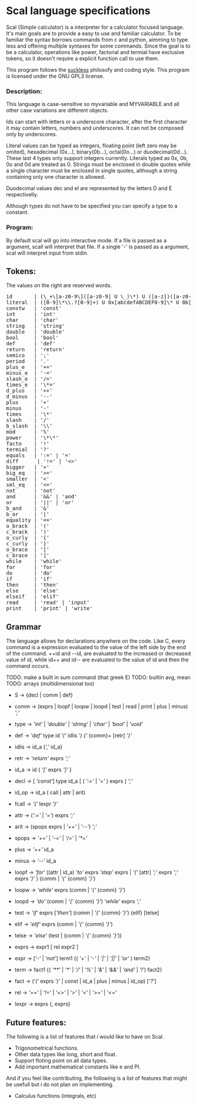 # Scal language specifications

Scal (Simple calculator) is a interpreter for a calculator focused language. It's main goals are to provide a easy to use and familiar calculator.
To be familiar the syntax borrows commands from c and python, aimming to type less and offering multiple syntaxes for some commands.
Since the goal is to be a calculator, operations like power, factorial and termial have exclusive tokens, so it doesn't require a explicit function call to use them.

This program follows the [suckless](https://suckless.org) philosofy and coding style.
This program is licensed under the GNU GPL3 license.

### Description:

This language is case-sensitive so myvariable and MYVARIABLE and all other case variations are different objects.

Ids can start with letters or a underscore character, after the first character it may contain letters, numbers and underscores. It can not be composed only by underscores.

Literal values can be typed as integers, floating point (left zero may be omited), hexadecimal (0x...), binary(0b...), octal(0o...) or duodecimal(0d...). These last 4 types only support integers currently. Literals typed as 0x, 0b, 0o and 0d are treated as 0. Strings must be enclosed in double quotes while a single character must be enclosed in single quotes, although a string containing only one character is allowed.

Duodecimal values dec and el are represented by the letters D and E respectivelly.

Although types do not have to be specified you can specify a type to a constant.

### Program:
By default scal will go into interactive mode. If a file is passed as a argument, scall will interpret that file. If a single '-' is passed as a argument, scal will interpret input from stdin.

## Tokens:
The values on the right are reserved words.

<pre>
id       | (\_+\[a-z0-9\]([a-z0-9] U \_)\*) U ([a-z])([a-z0-9] U \_)\*
literal  | ([0-9]\*\\.?[0-9]+) U 0x[abcdefABCDEF0-9]\* U 0b[01]\* U 0o[0-8]\* U 0d[0-9DEde]\* U ".[0-9]\*"
constw   | 'const'
int      | 'int'
char     | 'char'
string   | 'string'
double   | 'double'
bool     | 'bool'
def      | 'def'
return   | 'return'
semico   | ';'
period   | '.'
plus_e   | '+='
minus_e  | '-='
slash_e  | '/='
times_e  | '\*='
d_plus   | '++'
d_minus  | '--'
plus     | '+'
minus    | '-'
times    | '\*'
slash    | '/'
b_slash  | '\\'
mod      | '%'
power    | '\*\*'
facto    | '!'
termial  | '?'
equals   | ':=' | '='
diff      | '!=' | '<>'
bigger   | '>'
big_eq   | '>='
smaller  | '<'
sml_eq   | '<='
not      | 'not'
and      | '&&' | 'and'
or       | '||' | 'or'
b_and    | '&'
b_or     | '|'
equality | '=='
o_brack  | '('
c_brack  | ')'
o_curly  | '{'
c_curly  | '}'
o_brace  | '['
c_brace  | ']'
while    | 'while'
for      | 'for'
do       | 'do'
if       | 'if'
then     | 'then'
else     | 'else'
elseif   | 'elif'
read     | 'read' | 'input'
print    | 'print' | 'write'
</pre>

## Grammar
The language allows for declarations anywhere on the code. Like C, every command is a expression evaluated to the value of the left side by the end of the command.
++id and --id, are evaluated to the increased or decreased value of id, while id++ and id-- are evaluated to the value of id and then the command occurs.

TODO: make a built in sum command (that greek E)
TODO: builtin avg, mean
TODO: arrays (multidimensional too)

+ S     -> {decl | comm | def}
+ comm  -> (exprs | loopf | loopw | loopd | test | read | print | plus | minus) _';'_

+ type  -> _'int'_ | _'double'_ | _'string'_ | _'char'_ | _'bool'_ | _'void'_

+ def   -> _'def'_ type id _'('_ idlis _') {'_ {comm}+ [retr] _'}'_
+ idlis -> id_a {_','_ id_a}
+ retr  -> _'return'_ exprs _';'_

+ id_a  -> id { _'['_ exprs _']'_ }
+ decl  -> \[ _'const'_\] type id_a [ ( _':='_ | _'='_ ) exprs ] _';'_

+ id_op -> id_a ( call | attr | arit)
+ fcall -> _'('_ lexpr _')'_
+ attr  -> (_':='_ | _'='_) exprs _';'_
+ arit  -> (spops exprs | _'++'_ | _'--'_) _';'_
+ spops -> _'+='_ | _'-='_ | _'/='_ | _'\*='_

+ plus  -> _'++'_ id_a
+ minus -> _'--'_ id_a

+ loopf -> _'for'_ ((attr | id_a) _'to'_ exprs _'step'_ exprs | _'('_ [attr] _';'_ exprs _';'_ exprs _')'_ ) (comm | _'{'_ {comm} _'}'_)
+ loopw -> _'while'_ exprs (comm | _'{'_ {comm} _'}'_)
+ loopd -> _'do'_ (comm | _'{'_ {comm} _'}'_) _'while'_ exprs _';'_

+ test  -> _'if'_ exprs \[_'then'_\] (comm | _'{'_ {comm} _'}'_) {elif} \[telse\]
+ elif  -> _'elif'_ exprs (comm | _'{'_ {comm} _'}'_)
+ telse -> _'else'_ (test | (comm | _'{'_ {comm} _'}'_))

+ exprs -> expr1 [ rel expr2 ]
+ expr  -> [_'-'_ | _'not'_] term1 {( _'+'_ | _'-'_ | _'|'_ | _'||'_ | _'or'_ ) term2}
+ term  -> fact1 {( _'**'_ | _'*'_ | _'/'_ | _'%'_ | _'&'_ | _'&&'_ | _'and'_ | _'!'_) fact2}
+ fact  -> (_'('_ exprs _')'_ | const | id_a | plus | minus | id_op) [_'?'_]
+ rel   -> _'=='_ | _'!='_ | _'<>'_ | _'>'_ | _'<'_ | _'>='_ | _'<='_

+ lexpr -> exprs {, exprs}

## Future features:
The following is a list of features that i would like to have on Scal.

+ Trigonometrical functions.
+ Other data types like long, short and float.
+ Support floting point on all data types.
+ Add important mathematical constants like e and PI.

And if you feel like contributing, the following is a list of features that might be usefull but i do not plan on implementing.

+ Calculus functions (integrals, etc)
